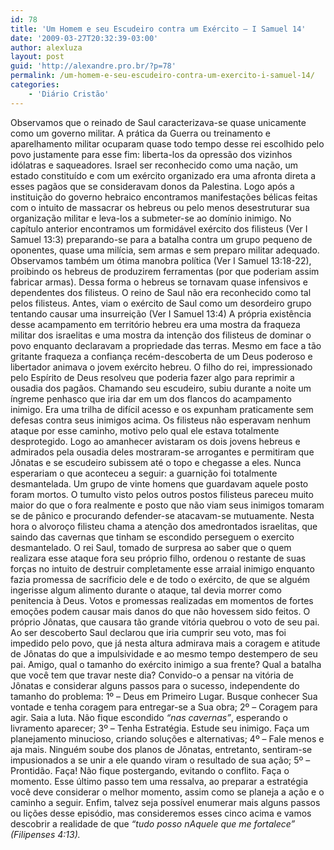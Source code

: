 ```yaml
---
id: 78
title: 'Um Homem e seu Escudeiro contra um Exército – I Samuel 14'
date: '2009-03-27T20:32:39-03:00'
author: alexluza
layout: post
guid: 'http://alexandre.pro.br/?p=78'
permalink: /um-homem-e-seu-escudeiro-contra-um-exercito-i-samuel-14/
categories:
    - 'Diário Cristão'
---
```


Observamos que o reinado de Saul caracterizava-se quase unicamente como um governo militar. A prática da Guerra ou treinamento e aparelhamento militar ocuparam quase todo tempo desse rei escolhido pelo povo justamente para esse fim: liberta-los da opressão dos vizinhos idólatras e saqueadores. Israel ser reconhecido como uma nação, um estado constituído e com um exército organizado era uma afronta direta a esses pagãos que se consideravam donos da Palestina. Logo após a instituição do governo hebraico encontramos manifestações bélicas feitas com o intuito de massacrar os hebreus ou pelo menos desestruturar sua organização militar e leva-los a submeter-se ao domínio inimigo. No capítulo anterior encontramos um formidável exército dos filisteus (Ver I Samuel 13:3) preparando-se para a batalha contra um grupo pequeno de oponentes, quase uma milícia, sem armas e sem preparo militar adequado. Observamos também um ótima manobra política (Ver I Samuel 13:18-22), proibindo os hebreus de produzirem ferramentas (por que poderiam assim fabricar armas). Dessa forma o hebreus se tornavam quase infensivos e dependentes dos filisteus. O reino de Saul não era reconhecido como tal pelos filisteus. Antes, viam o exército de Saul como um desordeiro grupo tentando causar uma insurreição (Ver I Samuel 13:4) A própria existência desse acampamento em território hebreu era uma mostra da fraqueza militar dos israelitas e uma mostra da intenção dos filisteus de dominar o povo enquanto declaravam a propriedade das terras. Mesmo em face a tão gritante fraqueza a confiança recém-descoberta de um Deus poderoso e libertador animava o jovem exército hebreu. O filho do rei, impressionado pelo Espírito de Deus resolveu que poderia fazer algo para reprimir a ousadia dos pagãos. Chamando seu escudeiro, subiu durante a noite um íngreme penhasco que iria dar em um dos flancos do acampamento inimigo. Era uma trilha de difícil acesso e os expunham praticamente sem defesas contra seus inimigos acima. Os filisteus não esperavam nenhum ataque por esse caminho, motivo pelo qual ele estava totalmente desprotegido. Logo ao amanhecer avistaram os dois jovens hebreus e admirados pela ousadia deles mostraram-se arrogantes e permitiram que Jônatas e se escudeiro subissem até o topo e chegasse a eles. Nunca esperariam o que aconteceu a seguir: a guarnição foi totalmente desmantelada. Um grupo de vinte homens que guardavam aquele posto foram mortos. O tumulto visto pelos outros postos filisteus pareceu muito maior do que o fora realmente e posto que não viam seus inimigos tomaram se de pânico e procurando defender-se atacavam-se mutuamente. Nesta hora o alvoroço filisteu chama a atenção dos amedrontados israelitas, que saindo das cavernas que tinham se escondido perseguem o exercito desmantelado. O rei Saul, tomado de surpresa ao saber que o quem realizara esse ataque fora seu próprio filho, ordenou o restante de suas forças no intuito de destruir completamente esse arraial inimigo enquanto fazia promessa de sacríficio dele e de todo o exército, de que se alguém ingerisse algum alimento durante o ataque, tal devia morrer como penitencia à Deus. Votos e promessas realizadas em momentos de fortes emoções podem causar mais danos do que não hovessem sido feitos. O próprio Jônatas, que causara tão grande vitória quebrou o voto de seu pai. Ao ser descoberto Saul declarou que iria cumprir seu voto, mas foi impedido pelo povo, que já nesta altura admirava mais a coragem e atitude de Jônatas do que a impulsividade e ao mesmo tempo destempero de seu pai. Amigo, qual o tamanho do exército inimigo a sua frente? Qual a batalha que você tem que travar neste dia? Convido-o a pensar na vitória de Jônatas e considerar alguns passos para o sucesso, independente do tamanho do problema: 1º – Deus em Primeiro Lugar. Busque conhecer Sua vontade e tenha coragem para entregar-se a Sua obra; 2º – Coragem para agir. Saia a luta. Não fique escondido *“nas cavernas”*, esperando o livramento aparecer; 3º – Tenha Estratégia. Estude seu inimigo. Faça um planejamento minucioso, criando soluções e alternativas; 4º – Fale menos e aja mais. Ninguém soube dos planos de Jônatas, entretanto, sentiram-se impusionados a se unir a ele quando viram o resultado de sua ação; 5º – Prontidão. Faça! Não fique postergando, evitando o conflito. Faça o momento. Esse último passo tem uma ressalva, ao preparar a estratégia você deve considerar o melhor momento, assim como se planeja a ação e o caminho a seguir. Enfim, talvez seja possível enumerar mais alguns passos ou lições desse episódio, mas consideremos esses cinco acima e vamos descobrir a realidade de que *“tudo posso nAquele que me fortalece” (Filipenses 4:13).*